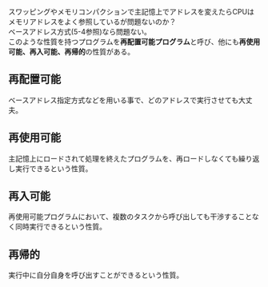 スワッピングやメモリコンパクションで主記憶上でアドレスを変えたらCPUはメモリアドレスをよく参照しているが問題ないのか？  
ベースアドレス方式(5-4参照)なら問題ない。  
このような性質を持つプログラムを**再配置可能プログラム**と呼び、他にも**再使用可能、再入可能、再帰的**の性質がある。

## 再配置可能

ベースアドレス指定方式などを用いる事で、どのアドレスで実行させても大丈夫。


## 再使用可能

主記憶上にロードされて処理を終えたプログラムを、再ロードしなくても繰り返し実行できるという性質。


## 再入可能

再使用可能プログラムにおいて、複数のタスクから呼び出しても干渉することなく同時実行できるという性質。


## 再帰的

実行中に自分自身を呼び出すことができるという性質。